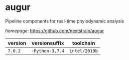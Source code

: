 # augur

Pipeline components for real-time phylodynamic analysis

*homepage*: <https://github.com/nextstrain/augur>

version | versionsuffix | toolchain
--------|---------------|----------
``7.0.2`` | ``-Python-3.7.4`` | ``intel/2019b``
